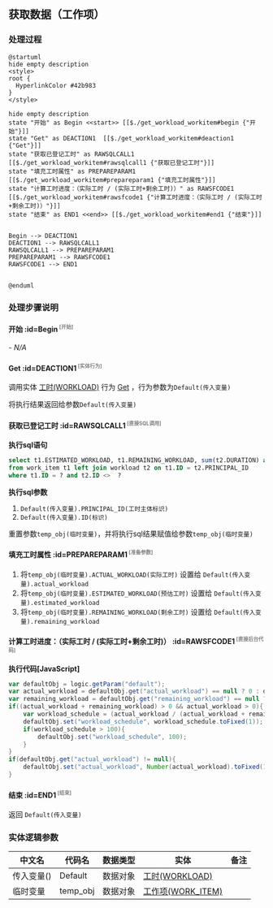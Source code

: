 ## 获取数据（工作项） <!-- {docsify-ignore-all} -->

   

### 处理过程

```plantuml
@startuml
hide empty description
<style>
root {
  HyperlinkColor #42b983
}
</style>

hide empty description
state "开始" as Begin <<start>> [[$./get_workload_workitem#begin {"开始"}]]
state "Get" as DEACTION1  [[$./get_workload_workitem#deaction1 {"Get"}]]
state "获取已登记工时" as RAWSQLCALL1  [[$./get_workload_workitem#rawsqlcall1 {"获取已登记工时"}]]
state "填充工时属性" as PREPAREPARAM1  [[$./get_workload_workitem#prepareparam1 {"填充工时属性"}]]
state "计算工时进度：（实际工时 / (实际工时+剩余工时)）" as RAWSFCODE1  [[$./get_workload_workitem#rawsfcode1 {"计算工时进度：（实际工时 / (实际工时+剩余工时)）"}]]
state "结束" as END1 <<end>> [[$./get_workload_workitem#end1 {"结束"}]]


Begin --> DEACTION1
DEACTION1 --> RAWSQLCALL1
RAWSQLCALL1 --> PREPAREPARAM1
PREPAREPARAM1 --> RAWSFCODE1
RAWSFCODE1 --> END1


@enduml
```


### 处理步骤说明

#### 开始 :id=Begin<sup class="footnote-symbol"> <font color=gray size=1>[开始]</font></sup>



*- N/A*
#### Get :id=DEACTION1<sup class="footnote-symbol"> <font color=gray size=1>[实体行为]</font></sup>



调用实体 [工时(WORKLOAD)](module/Base/Workload.md) 行为 [Get](module/Base/Workload#行为) ，行为参数为`Default(传入变量)`

将执行结果返回给参数`Default(传入变量)`

#### 获取已登记工时 :id=RAWSQLCALL1<sup class="footnote-symbol"> <font color=gray size=1>[直接SQL调用]</font></sup>



<p class="panel-title"><b>执行sql语句</b></p>

```sql
select t1.ESTIMATED_WORKLOAD, t1.REMAINING_WORKLOAD, sum(t2.DURATION) as `ACTUAL_WORKLOAD`
from work_item t1 left join workload t2 on t1.ID = t2.PRINCIPAL_ID
where t1.ID = ? and t2.ID <>  ?
```

<p class="panel-title"><b>执行sql参数</b></p>

1. `Default(传入变量).PRINCIPAL_ID(工时主体标识)`
2. `Default(传入变量).ID(标识)`

重置参数`temp_obj(临时变量)`，并将执行sql结果赋值给参数`temp_obj(临时变量)`

#### 填充工时属性 :id=PREPAREPARAM1<sup class="footnote-symbol"> <font color=gray size=1>[准备参数]</font></sup>



1. 将`temp_obj(临时变量).ACTUAL_WORKLOAD(实际工时)` 设置给  `Default(传入变量).actual_workload`
2. 将`temp_obj(临时变量).ESTIMATED_WORKLOAD(预估工时)` 设置给  `Default(传入变量).estimated_workload`
3. 将`temp_obj(临时变量).REMAINING_WORKLOAD(剩余工时)` 设置给  `Default(传入变量).remaining_workload`

#### 计算工时进度：（实际工时 / (实际工时+剩余工时)） :id=RAWSFCODE1<sup class="footnote-symbol"> <font color=gray size=1>[直接后台代码]</font></sup>



<p class="panel-title"><b>执行代码[JavaScript]</b></p>

```groovy
var defaultObj = logic.getParam("default");
var actual_workload = defaultObj.get("actual_workload") == null ? 0 : defaultObj.get("actual_workload");
var remaining_workload = defaultObj.get("remaining_workload") == null ? 0 : defaultObj.get("remaining_workload");
if((actual_workload + remaining_workload) > 0 && actual_workload > 0){
    var workload_schedule = (actual_workload / (actual_workload + remaining_workload)) * 100;
    defaultObj.set("workload_schedule", workload_schedule.toFixed(1));
    if(workload_schedule > 100){
        defaultObj.set("workload_schedule", 100);
    }
}
if(defaultObj.get("actual_workload") != null){
    defaultObj.set("actual_workload", Number(actual_workload).toFixed(1));
}
```

#### 结束 :id=END1<sup class="footnote-symbol"> <font color=gray size=1>[结束]</font></sup>



返回 `Default(传入变量)`



### 实体逻辑参数

|    中文名   |    代码名    |  数据类型    |  实体   |备注 |
| --------| --------| -------- | -------- | --------   |
|传入变量(<i class="fa fa-check"/></i>)|Default|数据对象|[工时(WORKLOAD)](module/Base/Workload.md)||
|临时变量|temp_obj|数据对象|[工作项(WORK_ITEM)](module/ProjMgmt/Work_item.md)||
